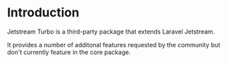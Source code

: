 # Introduction

Jetstream Turbo is a third-party package that extends Laravel Jetstream.

It provides a number of additonal features requested by the community but don't currently feature in the core package.
